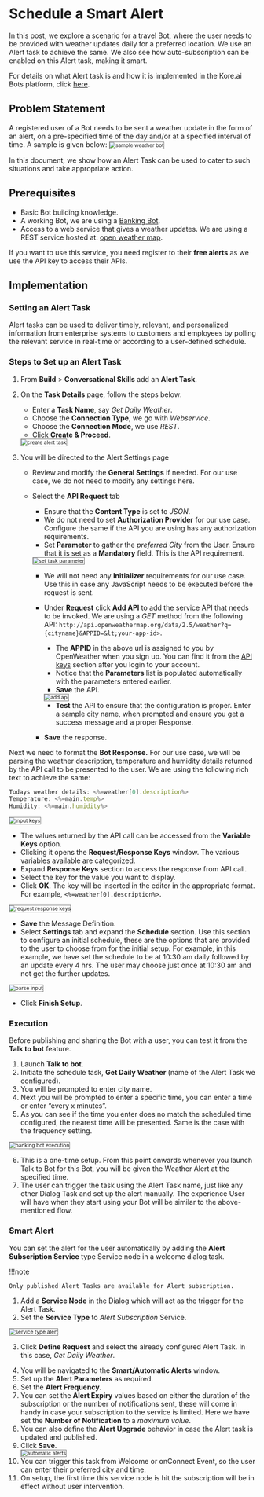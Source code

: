 # Schedule a Smart Alert

In this post, we explore a scenario for a travel Bot, where the user needs to be provided with weather updates daily for a preferred location. We use an Alert task to achieve the same. We also see how auto-subscription can be enabled on this Alert task, making it smart.

For details on what Alert task is and how it is implemented in the Kore.ai Bots platform, click <a href="https://developer.kore.ai/docs/bots/bot-builder-tool/alert/notification-tasks/" target="_blank"> here</a>.

## Problem Statement

A registered user of a Bot needs to be sent a weather update in the form of an alert, on a pre-specified time of the day and/or at a specified interval of time. A sample is given below:
<img src="../images/sample-weather-bot.png" alt="sample weather bot" title="sample weather bot" style="border: 1px solid gray; zoom:75%;">

In this document, we show how an Alert Task can be used to cater to such situations and take appropriate action.

## Prerequisites

* Basic Bot building knowledge.
* A working Bot, we are using a <a href="https://docsinternal-kore.github.io/docs/xo/how-tos/build-a-banking-assistant/design-conversation-skills/create-a-sample-banking-assistant/" target="_blank">Banking Bot</a>.
* Access to a web service that gives a weather updates. We are using a REST service hosted at: <a href="http://api.openweathermap.org/" target="_blank">open weather map</a>. 

If you want to use this service, you need register to their **free alerts** as we use the API key to access their APIs.

## Implementation

### Setting an Alert Task

Alert tasks can be used to deliver timely, relevant, and personalized information from enterprise systems to customers and employees by polling the relevant service in real-time or according to a user-defined schedule.

### Steps to Set up an Alert Task

1. From **Build** > **Conversational Skills** add an **Alert Task**.
2. On the **Task Details** page, follow the steps below:
    * Enter a **Task Name**, say _Get Daily Weather_.
    * Choose the **Connection Type**, we go with _Webservice_.
    * Choose the **Connection Mode**, we use _REST_.
    * Click **Create & Proceed**.
    <img src="../images/create-alert-task.png" alt="create alert task" title="create alert task" style="border: 1px solid gray; zoom:75%;">

3. You will be directed to the Alert Settings page
    * Review and modify the **General Settings** if needed. For our use case, we do not need to modify any settings here.
    * Select the **API Request** tab
        * Ensure that the **Content Type** is set to _JSON_.
        * We do not need to set **Authorization Provider** for our use case. Configure the same if the API you are using has any authorization requirements.
        * Set **Parameter** to gather the _preferred City_ from the User. Ensure that it is set as a **Mandatory** field. This is the API requirement.
        <img src="../images/set-task-parameter.png" alt="set task parameter" title="set task parameter" style="border: 1px solid gray; zoom:75%;">

        * We will not need any **Initializer** requirements for our use case. Use this in case any JavaScript needs to be executed before the request is sent.
        * Under **Request** click **Add API** to add the service API that needs to be invoked. We are using a _GET_ method from the following API: `http://api.openweathermap.org/data/2.5/weather?q={cityname}&APPID=&lt;your-app-id>`.
            * The **APPID** in the above url is assigned to you by OpenWeather when you sign up. You can find it from the <a href="https://home.openweathermap.org/api_keys" target="_blank">API keys</a> section after you login to your account.
            * Notice that the **Parameters** list is populated automatically with the parameters entered earlier.
            * **Save** the API.

            <img src="../images/add-api.png" alt="add api" title="add api" style="border: 1px solid gray; zoom:75%;">

            * **Test** the API to ensure that the configuration is proper. Enter a sample city name, when prompted and ensure you get a success message and a proper Response.
        * **Save** the response.

Next we need to format the **Bot Response.** For our use case, we will be parsing the weather description, temperature and humidity details returned by the API call to be presented to the user. 
We are using the following rich text to achieve the same: 

```js
Todays weather details: <%=weather[0].description%>
Temperature: <%=main.temp%>
Humidity: <%=main.humidity%> 
```

<img src="../images/parse-input.png" alt="input keys" title="input keys" style="border: 1px solid gray; zoom:75%;">

<ul><li>The values returned by the API call can be accessed from the <b>Variable Keys</b> option.</li>
<li>Clicking it opens the <b>Request/Response Keys</b> window. The various variables available are categorized.</li>
<li>Expand <b>Response Keys</b> section to access the response from API call.</li>
<li>Select the key for the value you want to display.</li> 
<li>Click <b>OK</b>. The key will be inserted in the editor in the appropriate format. For example, <code><%=weather[0].description%></code>.</li></ul>

<img src="../images/request-response-keys.png" alt="request response keys" title="request response keys" style="border: 1px solid gray; zoom:75%;">

* **Save** the Message Definition.
* Select **Settings** tab and expand the **Schedule** section. Use this section to configure an initial schedule, these are the options that are provided to the user to choose from for the initial setup. 
For example, in this example, we have set the schedule to be at 10:30 am daily followed by an update every 4 hrs. The user may choose just once at 10:30 am and not get the further updates.
<img src="../images/schedule-alert.png" alt="parse input" title="parse input" style="border: 1px solid gray; zoom:75%;">

* Click **Finish Setup**.

### Execution

Before publishing and sharing the Bot with a user, you can test it from the **Talk to bot** feature.

1. Launch **Talk to bot**.
2. Initiate the schedule task, **Get Daily Weather** (name of the Alert Task we configured).
3. You will be prompted to enter city name.
4. Next you will be prompted to enter a specific time, you can enter a time or enter “every x minutes”.
5. As you can see if the time you enter does no match the scheduled time configured, the nearest time will be presented. Same is the case with the frequency setting.
<img src="../images/banking-bot-execution.png" alt="banking bot execution" title="banking bot execution" style="border: 1px solid gray; zoom:75%;">

6. This is a one-time setup. From this point onwards whenever you launch Talk to Bot for this Bot, you will be given the Weather Alert at the specified time.
7. The user can trigger the task using the Alert Task name, just like any other Dialog Task and set up the alert manually. The experience User will have when they start using your Bot will be similar to the above-mentioned flow.


### Smart Alert

You can set the alert for the user automatically by adding the **Alert Subscription Service** type Service node in a welcome dialog task.

!!!note

    Only published Alert Tasks are available for Alert subscription.

1. Add a **Service Node** in the Dialog which will act as the trigger for the Alert Task.
2. Set the **Service Type** to _Alert Subscription_ Service.
<img src="../images/service-type-alert.png" alt="service type alert" title="service type alert" style="border: 1px solid gray; zoom:75%;">

3. Click **Define Request** and select the already configured Alert Task. In this case, _Get Daily Weather_. 

<ol start="4">
<li>You will be navigated to the <strong>Smart/Automatic Alerts</strong> window.
<li>Set up the <strong>Alert Parameters</strong> as required.</li>
<li>Set the <strong>Alert Frequency</strong>.</li>
<li>You can set the <b>Alert Expiry</b> values based on either the duration of the subscription or the number of notifications sent, these will come in handy in case your subscription to the service is limited. Here we have set the <strong>Number of Notification</strong> to a <em>maximum value</em>.</li>
<li>You can also define the <strong>Alert Upgrade </strong>behavior in case the Alert task is updated and published.</li>
<li>Click<strong> Save</strong>.<strong><br></strong></li>

<img src="../images/automatic-alerts.png" alt="automatic alerts" title="automatic alerts" style="border: 1px solid gray; zoom:75%;">

<li>You can trigger this task from Welcome or onConnect Event, so the user can enter their preferred city and time.</li>
<li>On setup, the first time this service node is hit the subscription will be in effect without user intervention.</li></ol>